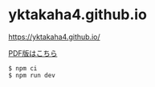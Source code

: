 # yktakaha4.github.io

https://yktakaha4.github.io/

[PDF版はこちら](https://github.com/yktakaha4/yktakaha4.github.io/releases/latest/download/site.pdf)

```
$ npm ci
$ npm run dev
```

